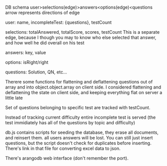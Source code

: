 DB schema
user>selections(edge)>answers<options(edge)<questions
arrow represents directions of edge

user: name, incompleteTest: {questions}, testCount

selections: totalAnswered, totalScore, scores, testCount
This is a separate edge, because I though you may to know who else selected that answer,
and how well he did overall on his test

answers: key, value

options: isRight/right

questions: Solution, QN, etc...



Therere some functions for flattening and deflattening questions out of array and into object.object.array on client side.
I considered flattening and deflattening the state on client side, and keeping everything flat on server a little late

Set of questions belonging to specific test are tracked with testCount.

Instead of tracking current difficulty entire incomplete test is served 
(the test immidiately has all of the questions by topic and difficulty)

db.js contains scripts for seeding the database, they erase all documents, and reinsert them.
all users answers will be lost. You can still just insert questions, but the script doesn't
check for duplicates before inserting. There's link in that file for converting excel data to json.

There's arangodb web interface (don't remember the port).